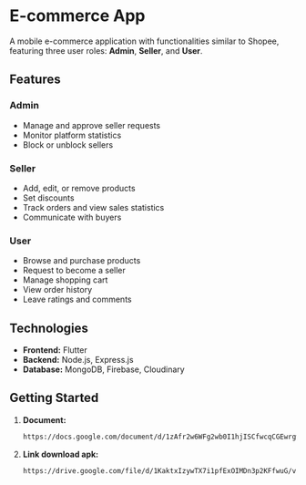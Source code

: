# E-commerce App

A mobile e-commerce application with functionalities similar to Shopee, featuring three user roles: **Admin**, **Seller**, and **User**.

## Features

### Admin
- Manage and approve seller requests
- Monitor platform statistics
- Block or unblock sellers

### Seller
- Add, edit, or remove products
- Set discounts
- Track orders and view sales statistics
- Communicate with buyers

### User
- Browse and purchase products
- Request to become a seller
- Manage shopping cart
- View order history
- Leave ratings and comments

## Technologies

- **Frontend:** Flutter
- **Backend:** Node.js, Express.js
- **Database:** MongoDB, Firebase, Cloudinary

## Getting Started

1. **Document:**
   ```bash
   https://docs.google.com/document/d/1zAfr2w6WFg2wb0I1hjISCfwcqCGEwrgw/edit
2. **Link download apk:**
   ```bash
   https://drive.google.com/file/d/1KaktxIzywTX7i1pfExOIMDn3p2KFfwuG/view  
